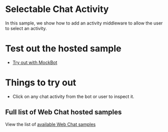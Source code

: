 # Selectable Chat Activity

In this sample, we show how to add an activity middleware to allow the user to select an activity.

# Test out the hosted sample

-  [Try out with MockBot](https://microsoft.github.io/BotFramework-WebChat/16.customization-selectable-activity)

# Things to try out

-  Click on any chat activity from the bot or user to inspect it.

## Full list of Web Chat hosted samples

View the list of [available Web Chat samples](https://github.com/Microsoft/BotFramework-WebChat/tree/master/samples)
